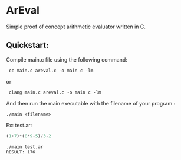 # ArEval
Simple proof of concept arithmetic evaluator written in C.

## Quickstart:
Compile main.c file using the following command:
```console
 cc main.c areval.c -o main c -lm
```
or 
```console
 clang main.c areval.c -o main c -lm
```

And then run the main executable with the filename of your program :

```console
./main <filename>
```

Ex:
test.ar:
```python
(1+7)*(8*9-5)/3-2
```
```console
./main test.ar
RESULT: 176
```